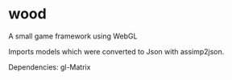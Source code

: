 wood
====

A small game framework using WebGL

Imports models which were converted to Json with assimp2json.

Dependencies:
gl-Matrix
